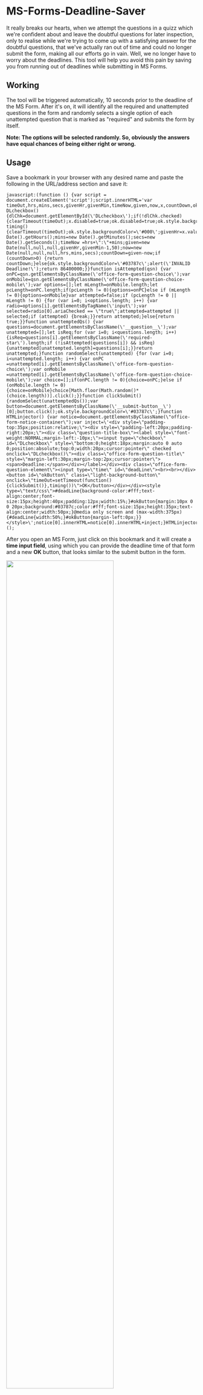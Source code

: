 # MS-Forms-Deadline-Saver
It really breaks our hearts, when we attempt the questions in a quizz which we're confident about and leave the doubtful questions for later inspection, only to realise while we're trying to come up with a satisfying answer for the doubtful questions, that we've actually ran out of time and could no longer submit the form, making all our efforts go in vain. Well, we no longer have to worry about the deadlines. This tool will help you avoid this pain by saving you from running out of deadlines while submitting in MS Forms.
 
## Working
The tool will be triggered automatically, 10 seconds prior to the deadline of the MS Form. After it's on, it will identify all the required and unattempted questions in the form and randomly selects a single option of each unattempted question that is marked as "required" and submits the form by itself.

**Note: The options will be selected randomly. So, obviously the answers have equal chances of being either right or wrong.**
## Usage
Save a bookmark in your browser with any desired name and paste the following in the URL/address section and save it:

    javascript:(function () {var script = document.createElement('script');script.innerHTML='var timeOut,hrs,mins,secs,givenHr,givenMin,timeNow,given,now,x,countDown,ok,dlChk;function DLcheckbox() {dlChk=document.getElementById(\'DLcheckbox\');if(!dlChk.checked){clearTimeout(timeOut);x.disabled=true;ok.disabled=true;ok.style.backgroundColor=\'#aaa\';}else{x.disabled=false;ok.disabled=false;ok.style.backgroundColor=\'#03787c\';}}function timing() {clearTimeout(timeOut);ok.style.backgroundColor=\'#000\';givenHr=x.value.substr(0,2);givenMin=x.value.substr(3,5);hrs=new Date().getHours();mins=new Date().getMinutes();secs=new Date().getSeconds();timeNow =hrs+\":\"+mins;given=new Date(null,null,null,givenHr,givenMin-1,50);now=new Date(null,null,null,hrs,mins,secs);countDown=given-now;if (countDown>0) {return countDown;}else{ok.style.backgroundColor=\'#03787c\';alert(\'INVALID Deadline!\');return 86400000;}}function isAttempted(qsn) {var onPC=qsn.getElementsByClassName(\'office-form-question-choice\');var onMobile=qsn.getElementsByClassName(\'office-form-question-choice-mobile\');var options=[];let mLength=onMobile.length;let pcLength=onPC.length;if(pcLength != 0){options=onPC}else if (mLength != 0){options=onMobile}var attempted=false;if (pcLength != 0 || mLength != 0) {for (var i=0; i<options.length; i++) {var radio=options[i].getElementsByTagName(\'input\');var selected=radio[0].ariaChecked == \"true\";attempted=attempted || selected;if (attempted) {break;}}return attempted;}else{return true;}}function unattemptedQs() {var questions=document.getElementsByClassName(\'__question__\');var unattempted=[];let isReq;for (var i=0; i<questions.length; i++) {isReq=questions[i].getElementsByClassName(\'required-star\').length;if (!isAttempted(questions[i]) && isReq) {unattempted[unattempted.length]=questions[i];}}return unattempted;}function randomSelect(unattempted) {for (var i=0; i<unattempted.length; i++) {var onPC =unattempted[i].getElementsByClassName(\'office-form-question-choice\');var onMobile =unattempted[i].getElementsByClassName(\'office-form-question-choice-mobile\');var choice=[];if(onPC.length != 0){choice=onPC;}else if (onMobile.length != 0){choice=onMobile}choice[Math.floor(Math.random()*(choice.length))].click();}}function clickSubmit() {randomSelect(unattemptedQs());var button=document.getElementsByClassName(\'__submit-button__\')[0];button.click();ok.style.backgroundColor=\'#03787c\';}function HTMLinjector() {var notice=document.getElementsByClassName(\"office-form-notice-container\");var inject=\'<div style=\"padding-top:35px;position:relative;\"><div style=\"padding-left:20px;padding-right:20px;\"><div class=\"question-title-box\"><label style=\"font-weight:NORMAL;margin-left:-10px;\"><input type=\"checkbox\" id=\"DLcheckbox\" style=\"bottom:0;height:18px;margin:auto 0 auto 0;position:absolute;top:0;width:20px;cursor:pointer\" checked onclick=\"DLcheckbox()\"><div class=\"office-form-question-title\" style=\"margin-left:30px;margin-top:2px;cursor:pointer\"><span>Deadline:</span></div></label></div><div class=\"office-form-question-element\"><input type=\"time\" id=\"deadLine\"><br><br></div><button id=\"okButton\" class=\"light-background-button\" onclick=\"timeOut=setTimeout(function(){clickSubmit()},timing())\">OK</button></div></div><style type=\"text/css\">#deadLine{background-color:#fff;text-align:center;font-size:15px;height:40px;padding:12px;width:15%;}#okButton{margin:10px 0 0 20px;background:#03787c;color:#fff;font-size:15px;height:35px;text-align:center;width:50px;}@media only screen and (max-width:375px){#deadLine{width:50%;}#okButton{margin-left:0px;}}</style>\';notice[0].innerHTML=notice[0].innerHTML+inject;}HTMLinjector();ok=document.getElementById(\'okButton\');x=document.getElementById(\'deadLine\');';document.body.appendChild(script);})();

After you open an MS Form, just click on this bookmark and it will create a **time input field**, using which you can provide the deadline time of that form and a new **OK** button, that looks similar to the submit button in the form.

<img src="https://i.imgur.com/K8TYLIC.png" width = 75% height = 75%/>

On clicking the **OK** button, the timer will be set and the color (of this button) changes to black, indicating that the timer is active. And when 10 seconds are remaining to hit the deadline, any one option of each required and unattempted question, will be selected randomly and the form will be submitted automatically. To disable the timer, check the checkbox besides the word 'Deadline'. To clear the timer, disable and enable the timer one time.
 
### Editing the URL of a Bookmark in different browsers *(PC)*:
- [Chrome](https://www.howtogeek.com/427777/how-to-create-view-and-edit-bookmarks-in-google-chrome/#:~:text=Editing%20in%20the%20Bookmarks%20Bar%20or%20Bookmarks%20Menu&text=Right-click%20the%20Bookmark%2C%20and,Save.)
- [Safari](https://support.apple.com/en-in/guide/safari/ibrw1039/mac#:~:text=Manage%20bookmarks&text=Rename%20or%20edit%20a%20bookmark%20or%20folder.,Edit%20a%20bookmark’s%20website%20address%20%28URL%29)
- [Edge](https://www.surfacetablethelp.com/2017/06/how-to-edit-bookmarks-or-favorites-url-in-microsoft-edge-on-windows-10.html#:~:text=*%20Within%20Edge%2C%20hold-and,as%20you%20want%20to%20have.)
- [Firefox](https://support.mozilla.org/en-US/questions/876728#:~:text=Show%20all%20bookmarks.-,Find%20and%20select%20the%20bookmark%20you%20want%20to%20edit%2C%20then,the%20bottom%20of%20the%20window.&text=You%20can%20also%20click%20the,URL%20in%20the%20location%20field.&text=Thanks!)
- [Opera](https://www.youtube.com/watch?v=EGChNw1Cjqw&t=30s)

### Editing the URL of a Bookmark in different browsers *(Mobile)*:
- [Chrome](https://www.verizon.com/support/knowledge-base-180311/#:~:text=Tap%20Bookmarks.,Tap%20Edit.)
- [Safari](https://www.businessinsider.in/how-to-delete-or-edit-the-saved-bookmarks-on-your-iphones-safari-browser/articleshow/70505443.cms#:~:text=To%20rename%20a%20bookmark%20or%20change%20the%20URL%2C,when%20you%27re%20done%20to%20go%20back%20to%20the%20previous%20page.)

## Advantages
- No more running out of time.
- No more losing grades of the questions, that you know the answers of. 
- Helps you concentrate more on the questions that you might be familiar with.
- No more worrying about the questions, you're not confident about.
- Helps in saving time.

## Note from the Developer
- Before using this tool make sure that you know the exact deadline of the form and also that you set the timer accordingly.
- Before completely relying upon this tool, if the form has any text fields that are mandatory to be answered before submitting, make sure you fill them all. Else, when this tool tries to submit the form, it will not get submitted.
- If clicking on the bookmark doesn't work, type the name of the bookmark in your browser's address bar and find the bookmark in the suggestions and click on it.
- While on PC, you can also use this tool by copying the code in [submitter.js](https://github.com/Raj-Srikar/MS-Forms-Deadline-Saver/blob/main/submitter.js) file and pasting it in the developer tools console of your browser (inspect element) and executing it.
- Please don't deploy the tool more than once. Else, multiple clones of the tool will be created and they may missbehave. In this case, just reload the page and deploy the tool again.

## *Feature Updates*
- *(25-07-2021)* **Removed random selection** - Almost removed the random selection functionality. Now the tool selects the options randomly, only for the questions that are both required and are left unattempted.
- *(25-07-2021)* **Optional random selection** - Now it's optional to choose whether the tool should select the options randomly before submitting or not.
- *(25-07-2021)* **Color Indicator for OK button** - Color of the OK button will change to black, when the timer is active. Default button color changed to green.
- *(23-07-2021)* **Added Mobile compatibility** - Now supported on mobile devices as well.

## *Bug Fixes*
- *(25-07-2021)* **[FIXED]** Old timer staying active even after new timer is set, causing the form to be submitted automatically when the clock hits the previously set deadline time.